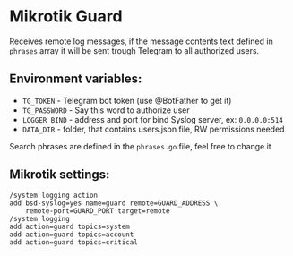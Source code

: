 # Mikrotik Guard

Receives remote log messages, if the message contents text 
defined in ```phrases``` array it will be sent trough Telegram to all
authorized users.

## Environment variables:
* ```TG_TOKEN``` - Telegram bot token (use @BotFather to get it)
* ```TG_PASSWORD``` - Say this word to authorize user
* ```LOGGER_BIND``` - address and port for bind Syslog server, ex: ```0.0.0.0:514```
* ```DATA_DIR``` 	- folder, that contains users.json file, RW permissions needed

Search phrases are defined in the ```phrases.go``` file, feel free to change it

## Mikrotik settings:
```
/system logging action
add bsd-syslog=yes name=guard remote=GUARD_ADDRESS \
    remote-port=GUARD_PORT target=remote
/system logging
add action=guard topics=system
add action=guard topics=account
add action=guard topics=critical

```